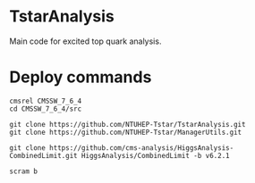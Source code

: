 # TstarAnalysis

Main code for excited top quark analysis.

# Deploy commands
```
cmsrel CMSSW_7_6_4
cd CMSSW_7_6_4/src

git clone https://github.com/NTUHEP-Tstar/TstarAnalysis.git
git clone https://github.com/NTUHEP-Tstar/ManagerUtils.git

git clone https://github.com/cms-analysis/HiggsAnalysis-CombinedLimit.git HiggsAnalysis/CombinedLimit -b v6.2.1

scram b
```
